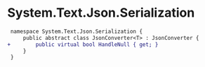 # System.Text.Json.Serialization

``` diff
 namespace System.Text.Json.Serialization {
     public abstract class JsonConverter<T> : JsonConverter {
+        public virtual bool HandleNull { get; }
     }
 }
```
